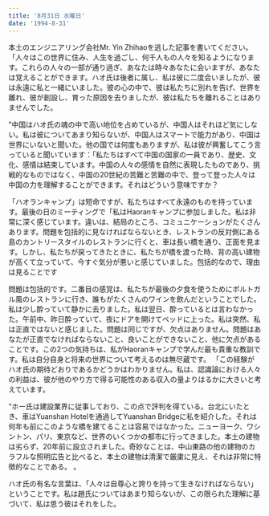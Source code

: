 ```yaml
---
title: '8月31日 水曜日'
date: '1994-8-31'
---
```


本土のエンジニアリング会社Mr. Yin Zhihaoを逃した記事を書いてください。 「人々はこの世界に住み、人生を過ごし、何千人もの人々を知るようになります。これらの人々の一部が通り過ぎ、あなたは時々あなたに会いますが、あなたは覚えることができます。ハオ氏は後者に属し、私は彼に二度会いましたが、彼は永遠に私と一緒にいました。彼の心の中で、彼は私たちに別れを告げ、世界を離れ、彼が創設し、育った原因を去りましたが、彼は私たちを離れることはありませんでした。

"中国はハオ氏の魂の中​​で高い地位を占めているが、中国人はそれほど気にしない。私は彼についてあまり知らないが、中国人はスマートで能力があり、中国は世界にいないと聞いた。他の国では何度もありますが、私は彼が興奮してこう言っていると聞いています：「私たちはすべて中国の国家の一員であり、歴史、文化、感情は結束しています。中国の人々の感情を自然に表現したものであり、挑戦的なものではなく、中国の20世紀の苦難と苦難の中で、登って登った人々は中国の力を理解することができます。それはどういう意味ですか？

「ハオランキャンプ」は短命ですが、私たちはすべて永遠のものを持っています。最後の日のミーティングで「私はHaoranキャンプに参加しました。私は非常に深く感じています。違いは、結局のところ、コミュニケーションがたくさんあります。問題を包括的に見なければならないとき、レストランの反対側にある島のカントリースタイルのレストランに行くと、車は長い橋を通り、正面を見ます。しかし、私たちが戻ってきたときに、私たちが橋を渡った時、背の高い建物が高くて立っていて、今すぐ気分が悪いと感じていました。包括的なので、理由は見ることです

問題は包括的です。二番目の感覚は、私たちが最後の夕食を使うためにポルトガル風のレストランに行き、誰もがたくさんのワインを飲んだということでした。私は少し酔っていて静かに去りました。私は翌日、酔っているとは言わなかった。午前中、昨日酔っていて、夜にドアを開けてベッドに上った。私は突然、私は正直ではないと感じました。問題は同じですが、欠点はありません。問題はあなたが正直でなければならないこと、良いことができないこと、他に欠点があることです。この2つの気持ちは、私がHaoranキャンプで学んだ最も貴重な教訓です。私は自分自身と将来の世界について考えるのは無尽蔵です。 「この経験がハオ氏の期待どおりであるかどうかはわかりません。私は、認識論における人々の利益は、彼が他のやり方で得る可能性のある収入の量よりはるかに大きいと考えています。

"ホー氏は建設業界に従事しており、この点で評判を得ている。台北にいたとき、車はYuanshan Hotelを通過してYuanshan Bridgeに私を紹介した。それは何年も前にこのような橋を建てることは容易ではなかった。ニューヨーク、ワシントン、パリ、東京など、世界のいくつかの都市に行ってきました。本土の建物は劣らず、20年前に設立されました。奇妙なことは、中山東路の他の建物のカラフルな照明広告と比べると、本土の建物は清潔で厳粛に見え、それは非常に特徴的なことである。 。

ハオ氏の有名な言葉は、「人々は自尊心と誇りを持って生きなければならない」ということです。私は趙氏についてはあまり知らないが、この限られた理解に基づいて、私は思う彼はそれをした。
